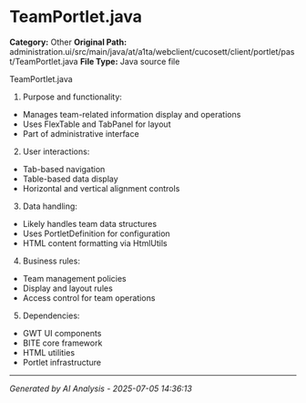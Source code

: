 # TeamPortlet.java

**Category:** Other
**Original Path:** administration.ui/src/main/java/at/a1ta/webclient/cucosett/client/portlet/past/TeamPortlet.java
**File Type:** Java source file

TeamPortlet.java
1. Purpose and functionality:
- Manages team-related information display and operations
- Uses FlexTable and TabPanel for layout
- Part of administrative interface

2. User interactions:
- Tab-based navigation
- Table-based data display
- Horizontal and vertical alignment controls

3. Data handling:
- Likely handles team data structures
- Uses PortletDefinition for configuration
- HTML content formatting via HtmlUtils

4. Business rules:
- Team management policies
- Display and layout rules
- Access control for team operations

5. Dependencies:
- GWT UI components
- BITE core framework
- HTML utilities
- Portlet infrastructure

---
*Generated by AI Analysis - 2025-07-05 14:36:13*
